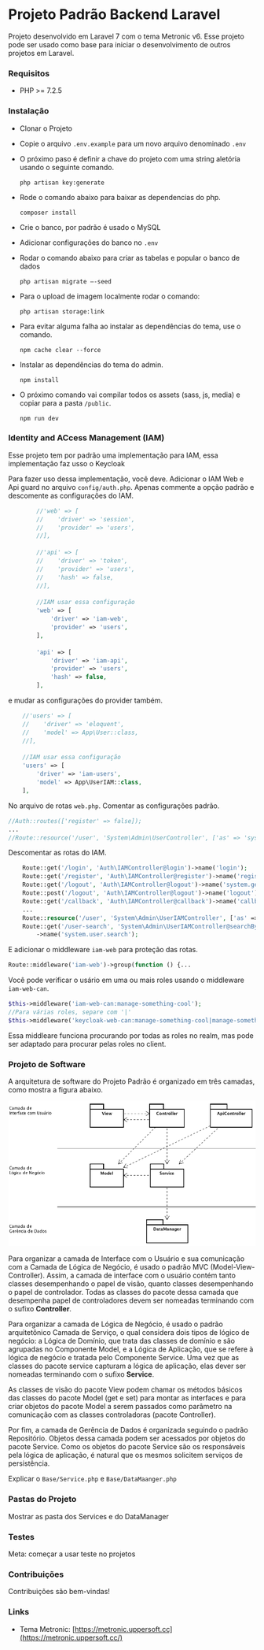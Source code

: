 # Projeto Padrão Backend Laravel

Projeto desenvolvido em Laravel 7 com o tema Metronic v6. 
Esse projeto pode ser usado como base para iniciar o desenvolvimento de outros projetos em Laravel.

### Requisitos
* PHP >= 7.2.5

### Instalação

* Clonar o Projeto
  
* Copie o arquivo `.env.example` para um novo arquivo denominado `.env`</cod>
  
* O próximo paso é definir a chave do projeto com uma string aletória usando o seguinte comando.
    ```
    php artisan key:generate
    ```
  
* Rode o comando abaixo para baixar as dependencias do php. 
    ```
    composer install
    ```

* Crie o banco, por padrão é usado o MySQL

* Adicionar configurações do banco no `.env`

* Rodar o comando abaixo para criar as tabelas e popular o banco de dados
    ```
    php artisan migrate —-seed
    ```

* Para o upload de imagem localmente rodar o comando:
    ```
    php artisan storage:link
    ```

* Para evitar alguma falha ao instalar as dependências do tema, use o comando.
    ```
    npm cache clear --force
    ```

* Instalar as dependências do tema do admin.
    ```
    npm install
    ```

* O próximo comando vai compilar todos os assets (sass, js, media) e copiar para a pasta `/public`.
    ```
    npm run dev
    ```
  
### Identity and ACcess Management (IAM) ###

Esse projeto tem por padrão uma implementação para IAM, essa implementação faz usso o Keycloak


Para fazer uso dessa implementação, você deve.
Adicionar o IAM Web e Api guard no arquivo ```config/auth.php```.
Apenas commente a opção padrão e descomente as configurações do IAM.

```php
        //'web' => [
        //    'driver' => 'session',
        //    'provider' => 'users',
        //],

        //'api' => [
        //    'driver' => 'token',
        //    'provider' => 'users',
        //    'hash' => false,
        //],

        //IAM usar essa configuração
        'web' => [
            'driver' => 'iam-web',
            'provider' => 'users',
        ],
        
        'api' => [
            'driver' => 'iam-api',
            'provider' => 'users',
            'hash' => false,
        ],
```
e mudar as configurações do provider também.
```php
    //'users' => [
    //    'driver' => 'eloquent',
    //    'model' => App\User::class,
    //],

    //IAM usar essa configuração
    'users' => [
        'driver' => 'iam-users',
        'model' => App\UserIAM::class,
    ],
```
No arquivo de rotas ```web.php```.
Comentar as configurações padrão.
```php
//Auth::routes(['register' => false]);
...
//Route::resource('/user', 'System\Admin\UserController', ['as' => 'system']);
```
Descomentar as rotas do IAM.
```php
    Route::get('/login', 'Auth\IAMController@login')->name('login');
    Route::get('/register', 'Auth\IAMController@register')->name('register');
    Route::get('/logout', 'Auth\IAMController@logout')->name('system.get.logout');
    Route::post('/logout', 'Auth\IAMController@logout')->name('logout');
    Route::get('/callback', 'Auth\IAMController@callback')->name('callback');
    ...
    Route::resource('/user', 'System\Admin\UserIAMController', ['as' => 'system']);
    Route::get('/user-search', 'System\Admin\UserIAMController@searchByEmail')
        ->name('system.user.search');
```
E adicionar o middleware ```iam-web``` para proteção das rotas.
```php
Route::middleware('iam-web')->group(function () {...
```
Você pode verificar o usário em uma ou mais roles usando o middleware ```iam-web-can```.

```php
$this->middleware('iam-web-can:manage-something-cool');
//Para várias roles, separe com '|'
$this->middleware('keycloak-web-can:manage-something-cool|manage-something-nice|manage-my-application');
```
Essa middleare funciona procurando por todas as roles no realm, mas pode ser adaptado para procurar pelas 
roles no client.

### Projeto de Software

A arquitetura de software do Projeto Padrão é organizado em três camadas, como mostra a figura abaixo.

![](/ArquiteturaProjeto.png)

Para organizar a camada de Interface com o Usuário e sua comunicação com a Camada de Lógica de Negócio, é usado o padrão MVC (Model-View-Controller). 
Assim, a camada de interface com o usuário contém tanto classes desempenhando o papel de visão, quanto classes desempenhando o papel de controlador. 
Todas as classes do pacote dessa camada que desempenha papel de controladores devem ser nomeadas terminando com o sufixo **Controller**.

Para organizar a camada de Lógica de Negócio, é usado o padrão arquitetônico Camada de Serviço, o qual considera dois tipos de lógico de negócio: 
a Lógica de Domínio, que trata das classes de domínio e são agrupadas no Componente Model, e a Lógica de Aplicação, que se refere à lógica de negócio e tratada pelo Componente Service. 
Uma vez que as classes do pacote service capturam a lógica de aplicação, elas dever ser nomeadas terminando com o sufixo **Service**.

As classes de visão do pacote View podem chamar os métodos básicos das classes do pacote Model (get e set) para montar as interfaces e para criar objetos do pacote Model a serem passados como parâmetro na comunicação com as classes controladoras (pacote Controller).

Por fim, a camada de Gerência de Dados é organizada seguindo o padrão Repositório. 
Objetos dessa camada podem ser acessados por objetos do pacote Service. 
Como os objetos do pacote Service são os responsáveis pela lógica de aplicação, é natural que os mesmos solicitem serviços de persistência.

Explicar o `Base/Service.php` e `Base/DataMaanger.php`

### Pastas do Projeto

Mostrar as pasta dos Services e do DataManager

### Testes

Meta: começar a usar teste no projetos  

###  Contribuições

Contribuições são bem-vindas!

###  Links

* Tema Metronic: [https://metronic.uppersoft.cc](https://metronic.uppersoft.cc/)
